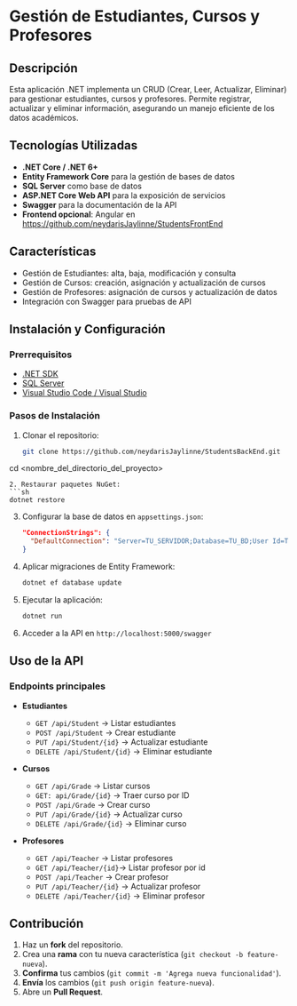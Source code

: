 # Gestión de Estudiantes, Cursos y Profesores

## Descripción
Esta aplicación .NET implementa un CRUD (Crear, Leer, Actualizar, Eliminar) para gestionar estudiantes, cursos y profesores. Permite registrar, actualizar y eliminar información, asegurando un manejo eficiente de los datos académicos.

## Tecnologías Utilizadas
- **.NET Core / .NET 6+**
- **Entity Framework Core** para la gestión de bases de datos
- **SQL Server** como base de datos
- **ASP.NET Core Web API** para la exposición de servicios
- **Swagger** para la documentación de la API
- **Frontend opcional**: Angular en https://github.com/neydarisJaylinne/StudentsFrontEnd
## Características
- Gestión de Estudiantes: alta, baja, modificación y consulta
- Gestión de Cursos: creación, asignación y actualización de cursos
- Gestión de Profesores: asignación de cursos y actualización de datos
- Integración con Swagger para pruebas de API

## Instalación y Configuración
### Prerrequisitos
- [.NET SDK](https://dotnet.microsoft.com/download)
- [SQL Server](https://www.microsoft.com/es-es/sql-server)
- [Visual Studio Code / Visual Studio](https://visualstudio.microsoft.com/)

### Pasos de Instalación
1. Clonar el repositorio:
   ```sh
   git clone https://github.com/neydarisJaylinne/StudentsBackEnd.git
  cd <nombre_del_directorio_del_proyecto>
   ```
2. Restaurar paquetes NuGet:
   ```sh
   dotnet restore
   ```
3. Configurar la base de datos en `appsettings.json`:
   ```json
   "ConnectionStrings": {
     "DefaultConnection": "Server=TU_SERVIDOR;Database=TU_BD;User Id=TU_USUARIO;Password=TU_CONTRASEÑA;"
   }
   ```
4. Aplicar migraciones de Entity Framework:
   ```sh
   dotnet ef database update
   ```
5. Ejecutar la aplicación:
   ```sh
   dotnet run
   ```
6. Acceder a la API en `http://localhost:5000/swagger`

## Uso de la API
### Endpoints principales
- **Estudiantes**
  - `GET /api/Student` → Listar estudiantes
  - `POST /api/Student` → Crear estudiante
  - `PUT /api/Student/{id}` → Actualizar estudiante
  - `DELETE /api/Student/{id}` → Eliminar estudiante

- **Cursos**
  - `GET /api/Grade` → Listar cursos
  - `GET: api/Grade/{id}` -> Traer curso por ID
  - `POST /api/Grade` → Crear curso
  - `PUT /api/Grade/{id}` → Actualizar curso
  - `DELETE /api/Grade/{id}` → Eliminar curso

- **Profesores**
  - `GET /api/Teacher` → Listar profesores
  - `GET /api/Teacher/{id}`-> Listar profesor por id
  - `POST /api/Teacher` → Crear profesor
  - `PUT /api/Teacher/{id}` → Actualizar profesor
  - `DELETE /api/Teacher/{id}` → Eliminar profesor

## Contribución
1. Haz un **fork** del repositorio.
2. Crea una **rama** con tu nueva característica (`git checkout -b feature-nueva`).
3. **Confirma** tus cambios (`git commit -m 'Agrega nueva funcionalidad'`).
4. **Envía** los cambios (`git push origin feature-nueva`).
5. Abre un **Pull Request**.

